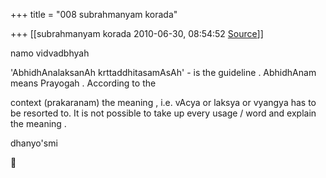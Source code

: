+++
title = "008 subrahmanyam korada"

+++
[[subrahmanyam korada	2010-06-30, 08:54:52 [Source](https://groups.google.com/g/bvparishat/c/lLCF1Y6PLvs)]]



namo vidvadbhyah



'AbhidhAnalaksanAh krttaddhitasamAsAh' - is the guideline . AbhidhAnam means Prayogah . According to the

context (prakaranam) the meaning , i.e. vAcya or laksya or vyangya has to be resorted to. It is not possible to take up every usage / word and explain the meaning .



dhanyo'smi  
  




